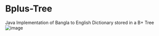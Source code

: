 # Bplus-Tree
Java Implementation of Bangla to English Dictionary stored in a B+ Tree
![image](https://user-images.githubusercontent.com/60105612/149714343-2cfaddbd-5626-453d-be05-1119728474bf.png)
